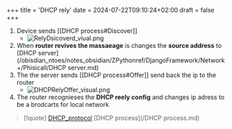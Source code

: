 +++
title = 'DHCP rely'
date = 2024-07-22T09:10:24+02:00
draft = false
+++

1. Device sends [[DHCP process#Discover]]
	-  ![RelyDsicoverd_viual.png](/Notes/RelyDsicoverd_viual.png)
2. When **router revives the massaeage** is changes the **source address** to [DHCP server](/obisdian_ntoes/notes_obsidian/ZPythonref/DjangoFramework/Network+/Phisicall/DHCP server.md)  
3. The the server sends [[DHCP process#Offer]] send back the ip to the router 
	- ![DHCPRelyOffer_visual.png](/Notes/DHCPRelyOffer_visual.png)
4. The router recognieses the **DHCP reely config** and changes ip adress to be a brodcarts for local network   

>[!quote] [DHCP_protocol](/protocols/DHCP_protocol.md) [DHCP process](/DHCP process.md)